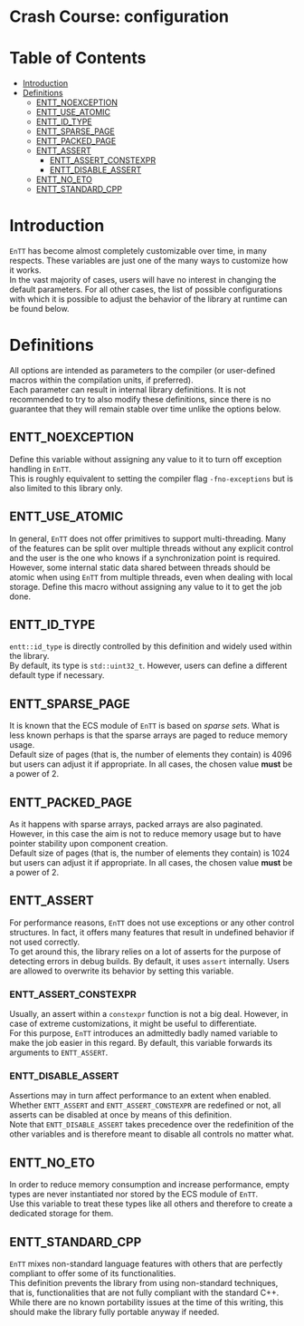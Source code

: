 # Crash Course: configuration

# Table of Contents

* [Introduction](#introduction)
* [Definitions](#definitions)
  * [ENTT_NOEXCEPTION](#entt_noexception)
  * [ENTT_USE_ATOMIC](#entt_use_atomic)
  * [ENTT_ID_TYPE](#entt_id_type)
  * [ENTT_SPARSE_PAGE](#entt_sparse_page)
  * [ENTT_PACKED_PAGE](#entt_packed_page)
  * [ENTT_ASSERT](#entt_assert)
    * [ENTT_ASSERT_CONSTEXPR](#entt_assert_constexpr)
    * [ENTT_DISABLE_ASSERT](#entt_disable_assert)
  * [ENTT_NO_ETO](#entt_no_eto)
  * [ENTT_STANDARD_CPP](#entt_standard_cpp)

# Introduction

`EnTT` has become almost completely customizable over time, in many
respects. These variables are just one of the many ways to customize how it
works.<br/>
In the vast majority of cases, users will have no interest in changing the
default parameters. For all other cases, the list of possible configurations
with which it is possible to adjust the behavior of the library at runtime can
be found below.

# Definitions

All options are intended as parameters to the compiler (or user-defined macros
within the compilation units, if preferred).<br/>
Each parameter can result in internal library definitions. It is not recommended
to try to also modify these definitions, since there is no guarantee that they
will remain stable over time unlike the options below.

## ENTT_NOEXCEPTION

Define this variable without assigning any value to it to turn off exception
handling in `EnTT`.<br/>
This is roughly equivalent to setting the compiler flag `-fno-exceptions` but is
also limited to this library only.

## ENTT_USE_ATOMIC

In general, `EnTT` does not offer primitives to support multi-threading. Many of
the features can be split over multiple threads without any explicit control and
the user is the one who knows if a synchronization point is required.<br/>
However, some internal static data shared between threads should be atomic when
using `EnTT` from multiple threads, even when dealing with local storage. Define
this macro without assigning any value to it to get the job done.

## ENTT_ID_TYPE

`entt::id_type` is directly controlled by this definition and widely used within
the library.<br/>
By default, its type is `std::uint32_t`. However, users can define a different
default type if necessary.

## ENTT_SPARSE_PAGE

It is known that the ECS module of `EnTT` is based on _sparse sets_. What is
less known perhaps is that the sparse arrays are paged to reduce memory
usage.<br/>
Default size of pages (that is, the number of elements they contain) is 4096 but
users can adjust it if appropriate. In all cases, the chosen value **must** be a
power of 2.

## ENTT_PACKED_PAGE

As it happens with sparse arrays, packed arrays are also paginated. However, in
this case the aim is not to reduce memory usage but to have pointer stability
upon component creation.<br/>
Default size of pages (that is, the number of elements they contain) is 1024 but
users can adjust it if appropriate. In all cases, the chosen value **must** be a
power of 2.

## ENTT_ASSERT

For performance reasons, `EnTT` does not use exceptions or any other control
structures. In fact, it offers many features that result in undefined behavior
if not used correctly.<br/>
To get around this, the library relies on a lot of asserts for the purpose of
detecting errors in debug builds. By default, it uses `assert` internally. Users
are allowed to overwrite its behavior by setting this variable.

### ENTT_ASSERT_CONSTEXPR

Usually, an assert within a `constexpr` function is not a big deal. However, in
case of extreme customizations, it might be useful to differentiate.<br/>
For this purpose, `EnTT` introduces an admittedly badly named variable to make
the job easier in this regard. By default, this variable forwards its arguments
to `ENTT_ASSERT`.

### ENTT_DISABLE_ASSERT

Assertions may in turn affect performance to an extent when enabled. Whether
`ENTT_ASSERT` and `ENTT_ASSERT_CONSTEXPR` are redefined or not, all asserts can
be disabled at once by means of this definition.<br/>
Note that `ENTT_DISABLE_ASSERT` takes precedence over the redefinition of the
other variables and is therefore meant to disable all controls no matter what.

## ENTT_NO_ETO

In order to reduce memory consumption and increase performance, empty types are
never instantiated nor stored by the ECS module of `EnTT`.<br/>
Use this variable to treat these types like all others and therefore to create a
dedicated storage for them.

## ENTT_STANDARD_CPP

`EnTT` mixes non-standard language features with others that are perfectly
compliant to offer some of its functionalities.<br/>
This definition prevents the library from using non-standard techniques, that
is, functionalities that are not fully compliant with the standard C++.<br/>
While there are no known portability issues at the time of this writing, this
should make the library fully portable anyway if needed.
